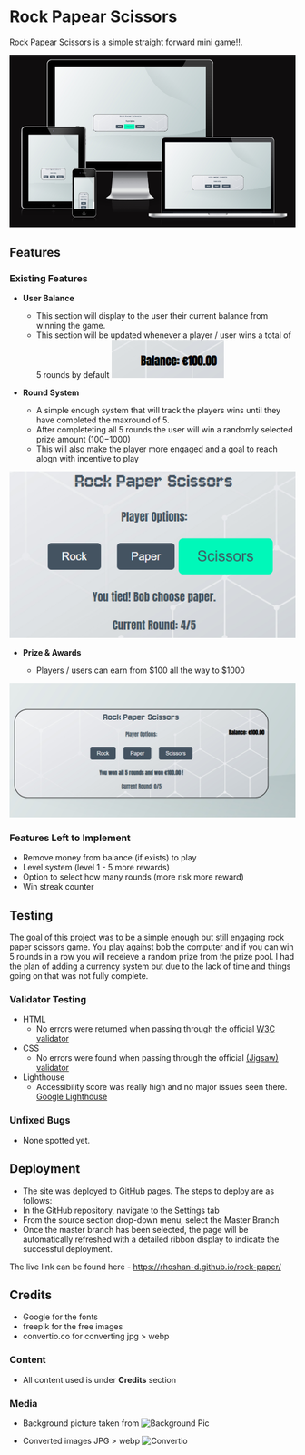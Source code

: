 # Rock Papear Scissors
  Rock Papear Scissors is a simple straight forward mini game!!. 

  ![Responsice Mockup](https://github.com/rhoshan-d/rock-paper/blob/main/readme_assets/rock_paper_mockup.png)

## Features

### Existing Features

- __User Balance__

  - This section will display to the user their current balance from winning the game.
  - This section will be updated whenever a player / user wins a total of 5 rounds by default
![User Balance](https://github.com/rhoshan-d/rock-paper/blob/main/readme_assets/rock_paper_userbal.png)

- __Round System__ 

  - A simple enough system that will track the players wins until they have completed the maxround of 5. 
  - After completeting all 5 rounds the user will win a randomly selected prize amount ($100-$1000)
  - This will also make the player more engaged and a goal to reach alogn with incentive to play

![Round System](https://github.com/rhoshan-d/rock-paper/blob/main/readme_assets/round_system.png)

- __Prize & Awards__

  - Players / users can earn from $100 all the way to $1000

![Prize & Awards](https://github.com/rhoshan-d/rock-paper/blob/main/readme_assets/prize_awards_system.png)

### Features Left to Implement

- Remove money from balance (if exists) to play
- Level system (level 1 - 5 more rewards)
- Option to select how many rounds (more risk more reward)
- Win streak counter

## Testing 

The goal of this project was to be a simple enough but still engaging rock paper scissors game. You play against bob the computer and if you can win 5 rounds in a row you will receieve a random prize from the prize pool. I had the plan of adding a currency system but due to the lack of time and things going on that was not fully complete.

### Validator Testing 

- HTML
  - No errors were returned when passing through the official [W3C validator](/readme_assets/w3html_validator.png)
- CSS
  - No errors were found when passing through the official [(Jigsaw) validator](/readme_assets/jigsaw_validator.png)
- Lighthouse 
  - Accessibility score was really high and no major issues seen there.  [Google Lighthouse](/readme_assets/lighthouse-score.png)

### Unfixed Bugs

- None spotted yet.

## Deployment

- The site was deployed to GitHub pages. The steps to deploy are as follows: 
- In the GitHub repository, navigate to the Settings tab 
- From the source section drop-down menu, select the Master Branch
- Once the master branch has been selected, the page will be automatically refreshed with a detailed ribbon display to indicate the successful deployment. 

The live link can be found here - https://rhoshan-d.github.io/rock-paper/


## Credits 

- Google for the fonts
- freepik for the free images
- convertio.co for converting jpg > webp

### Content 

- All content used is under **Credits** section

### Media

- Background picture taken from ![Background Pic](https://www.freepik.com/)

- Converted images JPG > webp ![Convertio](https://convertio.co/)
